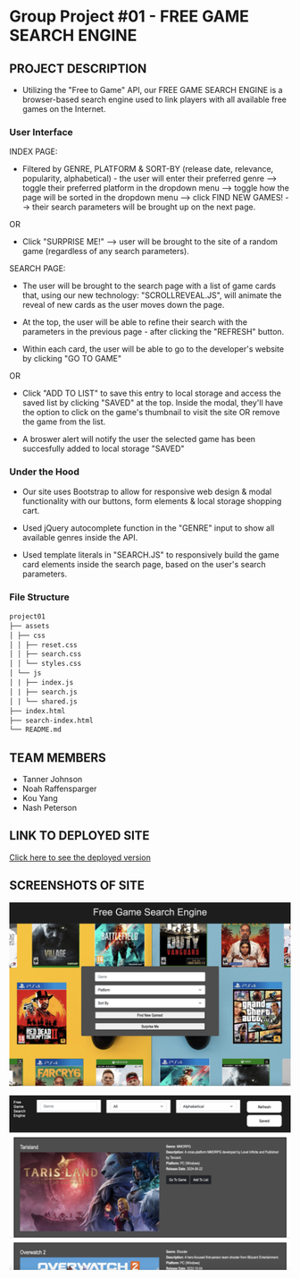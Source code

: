 # Group Project #01 - FREE GAME SEARCH ENGINE



## PROJECT DESCRIPTION
- Utilizing the "Free to Game" API, our FREE GAME SEARCH ENGINE is a browser-based search engine used to link players with all available free games on the Internet.


### User Interface

INDEX PAGE:

- Filtered by GENRE, PLATFORM & SORT-BY (release date, relevance, popularity, alphabetical) - the user will enter their preferred genre --> toggle their preferred platform in the dropdown menu --> toggle how the page will be sorted in the dropdown menu --> click FIND NEW GAMES! --> their search parameters will be brought up on the next page.

OR

- Click "SURPRISE ME!" --> user will be brought to the site of a random game (regardless of any search parameters).


SEARCH PAGE:

- The user will be brought to the search page with a list of game cards that, using our new technology: "SCROLLREVEAL.JS", will animate the reveal of new cards as the user moves down the page.

- At the top, the user will be able to refine their search with the parameters in the previous page - after clicking the "REFRESH" button.

- Within each card, the user will be able to go to the developer's website by clicking "GO TO GAME"

OR

- Click "ADD TO LIST" to save this entry to local storage and access the saved list by clicking "SAVED" at the top. Inside the modal, they'll have the option to click on the game's thumbnail to visit the site OR remove the game from the list.

- A broswer alert will notify the user the selected game has been succesfully added to local storage "SAVED"



### Under the Hood
- Our site uses Bootstrap to allow for responsive web design & modal functionality with our buttons, form elements & local storage shopping cart.

- Used jQuery autocomplete function in the "GENRE" input to show all available genres inside the API.

- Used template literals in "SEARCH.JS" to responsively build the game card elements inside the search page, based on the user's search parameters.



### File Structure

```md
project01
├── assets
│ ├── css
│ │ ├── reset.css
│ │ ├── search.css
│ │ └── styles.css
│ └── js
│ | ├── index.js
│ | ├── search.js
│ | └── shared.js
├── index.html
├── search-index.html
└── README.md
```


## TEAM MEMBERS

- Tanner Johnson
- Noah Raffensparger
- Kou Yang
- Nash Peterson


## LINK TO DEPLOYED SITE
[Click here to see the deployed version](https://kou32.github.io/group-project1/)


## SCREENSHOTS OF SITE
![Screenshot of index page](./assets/screenshot-home.png)

![Screenshot of search page](./assets/screenshot-search.png)